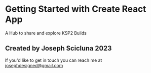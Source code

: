 # Getting Started with Create React App

A Hub to share and explore KSP2 Builds

## Created by Joseph Scicluna 2023

If you'd like to get in touch you can reach me at josephdesigned@gmail.com
